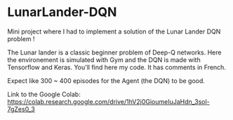 # LunarLander-DQN
Mini project where I had to implement a solution of the Lunar Lander DQN problem !

The Lunar lander is a classic beginner problem of Deep-Q networks.
Here the environement is simulated with Gym and the DQN is made with Tensorflow and Keras.
You'll find here my code. It has comments in French.

Expect like 300 ~ 400 episodes for the Agent (the DQN) to be good.

Link to the Google Colab: https://colab.research.google.com/drive/1hV2j0GioumeIuJaHdn_3sol-7gZes0_3
